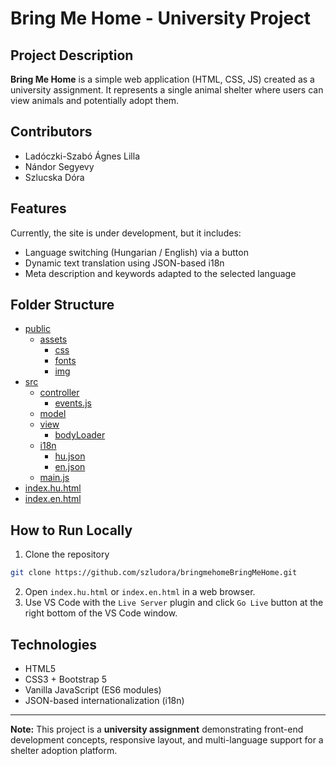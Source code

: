 # Bring Me Home - University Project

## Project Description
**Bring Me Home** is a simple web application (HTML, CSS, JS) created as a university assignment.
It represents a single animal shelter where users can view animals and potentially adopt them.


## Contributors
- Ladóczki-Szabó Ágnes Lilla
- Nándor Segyevy
- Szlucska Dóra


## Features
Currently, the site is under development, but it includes:
- Language switching (Hungarian / English) via a button
- Dynamic text translation using JSON-based i18n
- Meta description and keywords adapted to the selected language

## Folder Structure
 * [public](./public)
    * [assets](./public/assets)
        * [css](./public/assets/css)
        * [fonts](./public/assets/fonts)
        * [img](./public/assets/img)
 * [src](./src)
   * [controller](./src/controller)
      * [events.js](./src/controller/events.js)
   * [model](./src/model)
   * [view](./src/view)
      * [bodyLoader](./src/view/bodyLoader.js)
   * [i18n](./src/i18n)
     * [hu.json](./src/i18n/hu.json)
     * [en.json](./src/i18n/en.json)
   * [main.js](./src/main.js)
 * [index.hu.html](./index.hu.html)
 * [index.en.html](./index.en.html)


## How to Run Locally
1. Clone the repository
```bash
git clone https://github.com/szludora/bringmehomeBringMeHome.git
```
2. Open `index.hu.html` or `index.en.html` in a web browser.
3. Use VS Code with the `Live Server` plugin and click `Go Live` button at the right bottom of the VS Code window.

## Technologies
- HTML5
- CSS3 + Bootstrap 5
- Vanilla JavaScript (ES6 modules)
- JSON-based internationalization (i18n)

---

**Note:** This project is a **university assignment** demonstrating front-end development concepts, responsive layout, and multi-language support for a shelter adoption platform.
